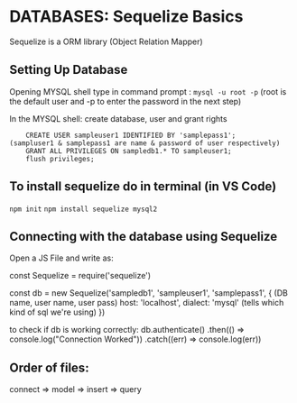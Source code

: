 # DATABASES: Sequelize Basics
Sequelize is a ORM library (Object Relation Mapper)

## Setting Up Database

Opening MYSQL shell 
type in command prompt : ```mysql -u root -p```   (root is the default user and -p to enter the password in the next step)

In the MYSQL shell: create database, user and grant rights

``` CREATE DATABASE sampledb1;      (sampledb1 is the name of database to be created)
    CREATE USER sampleuser1 IDENTIFIED BY 'samplepass1';    (sampluser1 & samplepass1 are name & password of user respectively)
    GRANT ALL PRIVILEGES ON sampledb1.* TO sampleuser1;
    flush privileges;
```

## To install sequelize do in terminal (in VS Code)
```npm init```
```npm install sequelize mysql2```

## Connecting with the database using Sequelize
Open a JS File and write as:

const Sequelize = require('sequelize')

const db = new Sequelize('sampledb1', 'sampleuser1', 'samplepass1', {       (DB name, user name, user pass)
    host: 'localhost',
    dialect: 'mysql'       (tells which kind of sql we're using)
})

to check if db is working correctly:
db.authenticate()
.then(() => console.log("Connection Worked"))
.catch((err) => console.log(err))

## Order of files:
connect => model => insert => query